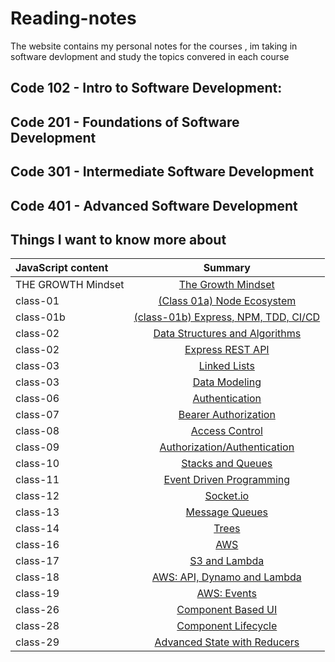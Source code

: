 # Reading-notes

The website contains my personal notes for the courses , im taking in software devlopment and study the topics convered in each course

## Code 102 - Intro to Software Development:

## Code 201 - Foundations of Software Development

## Code 301 - Intermediate Software Development

## Code 401 - Advanced Software Development

## Things I want to know more about

| JavaScript content     | Summary 
| :---        |    :----:
|THE GROWTH Mindset   | [The Growth Mindset](/growth.md)
|class-01     | [(Class 01a) Node Ecosystem](./class01/class01a.md)
|class-01b    | [(class-01b) Express, NPM, TDD, CI/CD](./class01/class01b.md)
|class-02    | [Data Structures and Algorithms](./class02/Data%20Structures%20and%20Algorithms.md)
|class-02    | [Express REST API](./class02/Express%20REST%20API.md)
|class-03    | [Linked Lists](./class03/Linked%20Lists.md)
|class-03    | [Data Modeling](./class03/Data%20Modeling.md)
|class-06    | [Authentication](./Authentication.md)
|class-07    | [Bearer Authorization](./Bearer%20Authorization.md)
|class-08    | [Access Control](./Class%2008/Access%20Control%20.md)
|class-09    | [Authorization/Authentication](./class%2009/Authorization/Authentication.md)
|class-10    | [Stacks and Queues](./class%2010/Stacks%20and%20Queues.md)
|class-11    | [Event Driven Programming](./class%2011/Event%20Driven%20Programming.md)
|class-12    | [Socket.io](./class%2012/Socket.io.md)
|class-13    | [Message Queues](./class%2013/Message%20Queues.md)
|class-14    | [Trees](./class%2014/Trees.md)
|class-16    | [AWS](./class%2016/AWS.md)
|class-17    | [S3 and Lambda](./class%2017/AWS%3A%20S3%20and%20Lambda.md)
|class-18    | [AWS: API, Dynamo and Lambda](./class%2018/%20AWS%3A%20API%2C%20Dynamo%20and%20Lambda.md)
|class-19    | [AWS: Events](./class%2019/AWS%3A%20Events.md)
|class-26    | [Component Based UI](./class%2026/Component%20Based%20UI.md)
|class-28    | [Component Lifecycle](./class%2028/Component%20Lifecycle.md)
|class-29    | [Advanced State with Reducers](./class%2029/Advanced%20State%20with%20Reducers.md)
